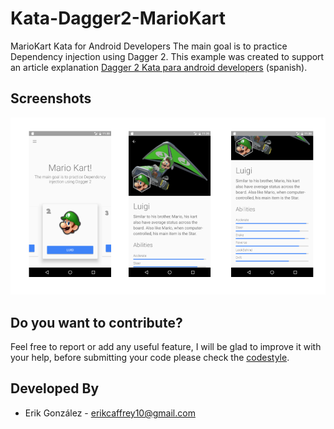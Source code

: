 # Kata-Dagger2-MarioKart

MarioKart Kata for Android Developers The main goal is to practice Dependency injection using Dagger 2.
This example was created to support an article explanation [Dagger 2 Kata para android developers](https://erikcaffrey.github.io/ANDROID-kata-dagger2/) (spanish).

## Screenshots


![](./art/mariokart.png)

Do you want to contribute?
--------------------------

Feel free to report or add any useful feature, I will be glad to improve it with your help, before submitting your code please check the [codestyle](https://github.com/square/java-code-styles).


Developed By
------------

* Erik González  - <erikcaffrey10@gmail.com>

